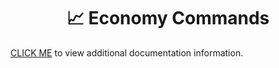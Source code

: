 <h1 align="center">📈 Economy Commands</h1>

[CLICK ME](https://laernos.gitbook.io/patates-sevenler/komutlar/ekonomi-komutlari) to view additional documentation information. 

